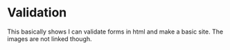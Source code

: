 # Validation
This basically shows I can validate forms in html and make a basic site. The images are not linked though.
